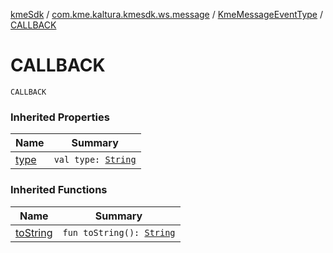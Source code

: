 [kmeSdk](../../index.md) / [com.kme.kaltura.kmesdk.ws.message](../index.md) / [KmeMessageEventType](index.md) / [CALLBACK](./-c-a-l-l-b-a-c-k.md)

# CALLBACK

`CALLBACK`

### Inherited Properties

| Name | Summary |
|---|---|
| [type](type.md) | `val type: `[`String`](https://kotlinlang.org/api/latest/jvm/stdlib/kotlin/-string/index.html) |

### Inherited Functions

| Name | Summary |
|---|---|
| [toString](to-string.md) | `fun toString(): `[`String`](https://kotlinlang.org/api/latest/jvm/stdlib/kotlin/-string/index.html) |
